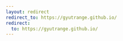 ```yaml
---
layout: redirect
redirect_to: https://gyutrange.github.io/
redirect:
  to: https://gyutrange.github.io/
---
```

